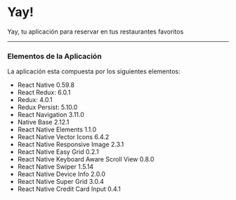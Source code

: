 # Yay!

Yay, tu aplicación para reservar en tus restaurantes favoritos

---

### Elementos de la Aplicación

La aplicación esta compuesta por los siguientes elementos:

- React Native 0.59.8
- React Redux: 6.0.1
- Redux: 4.0.1
- Redux Persist: 5.10.0
- React Navigation 3.11.0
- Native Base 2.12.1
- React Native Elements 1.1.0
- React Native Vector Icons 6.4.2
- React Native Responsive Image 2.3.1
- React Native Easy Grid 0.2.1
- React Native Keyboard Aware Scroll View 0.8.0
- React Native Swiper 1.5.14
- React Native Device Info 2.0.0
- React Native Super Grid 3.0.4
- React Native Credit Card Input 0.4.1